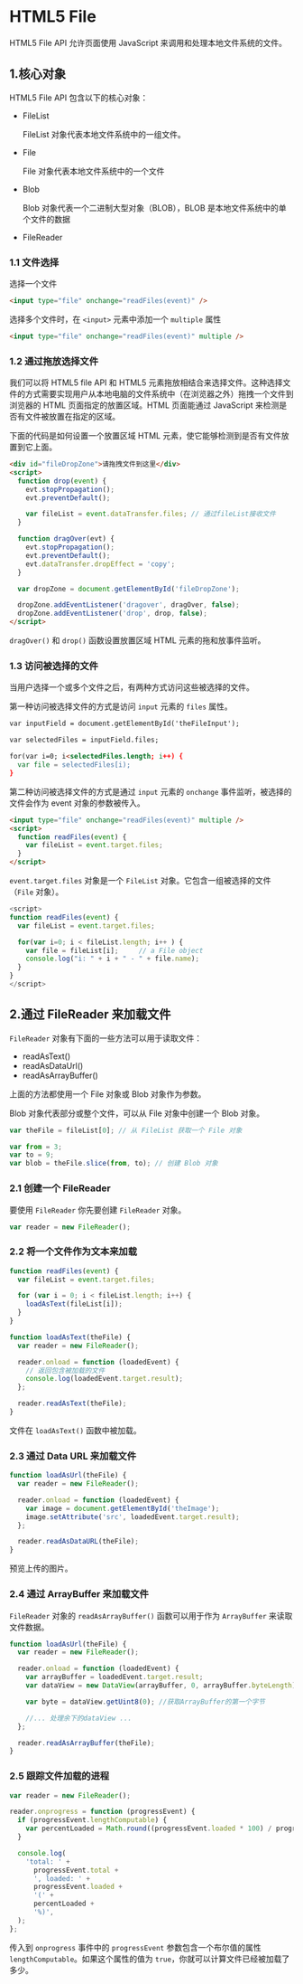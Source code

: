# HTML5 File

HTML5 File API 允许页面使用 JavaScript 来调用和处理本地文件系统的文件。

## 1.核心对象

HTML5 File API 包含以下的核心对象：

- FileList

  FileList 对象代表本地文件系统中的一组文件。

- File

  File 对象代表本地文件系统中的一个文件

- Blob

  Blob 对象代表一个二进制大型对象（BLOB），BLOB 是本地文件系统中的单个文件的数据

- FileReader

### 1.1 文件选择

选择一个文件

```html
<input type="file" onchange="readFiles(event)" />
```

选择多个文件时，在 `<input>` 元素中添加一个 `multiple` 属性

```html
<input type="file" onchange="readFiles(event)" multiple />
```

### 1.2 通过拖放选择文件

我们可以将 HTML5 file API 和 HTML5 元素拖放相结合来选择文件。这种选择文件的方式需要实现用户从本地电脑的文件系统中（在浏览器之外）拖拽一个文件到浏览器的 HTML 页面指定的放置区域。HTML 页面能通过 JavaScript 来检测是否有文件被放置在指定的区域。

下面的代码是如何设置一个放置区域 HTML 元素，使它能够检测到是否有文件放置到它上面。

```html
<div id="fileDropZone">请拖拽文件到这里</div>
<script>
  function drop(event) {
    evt.stopPropagation();
    evt.preventDefault();

    var fileList = event.dataTransfer.files; // 通过fileList接收文件
  }

  function dragOver(evt) {
    evt.stopPropagation();
    evt.preventDefault();
    evt.dataTransfer.dropEffect = 'copy';
  }

  var dropZone = document.getElementById('fileDropZone');

  dropZone.addEventListener('dragover', dragOver, false);
  dropZone.addEventListener('drop', drop, false);
</script>
```

`dragOver()` 和 `drop()` 函数设置放置区域 HTML 元素的拖和放事件监听。

### 1.3 访问被选择的文件

当用户选择一个或多个文件之后，有两种方式访问这些被选择的文件。

第一种访问被选择文件的方式是访问 `input` 元素的 `files` 属性。

```html
var inputField = document.getElementById('theFileInput');

var selectedFiles = inputField.files;

for(var i=0; i<selectedFiles.length; i++) {
  var file = selectedFiles[i);
}
```

第二种访问被选择文件的方式是通过 `input` 元素的 `onchange` 事件监听，被选择的文件会作为 event 对象的参数被传入。

```html
<input type="file" onchange="readFiles(event)" multiple />
<script>
  function readFiles(event) {
    var fileList = event.target.files;
  }
</script>
```

`event.target.files` 对象是一个 `FileList` 对象。它包含一组被选择的文件（`File` 对象）。

```js
<script>
function readFiles(event) {
  var fileList = event.target.files;

  for(var i=0; i < fileList.length; i++ ) {
    var file = fileList[i];     // a File object
    console.log("i: " + i + " - " + file.name);
  }
}
</script>
```

## 2.通过 FileReader 来加载文件

`FileReader` 对象有下面的一些方法可以用于读取文件：

- readAsText()
- readAsDataUrl()
- readAsArrayBuffer()

上面的方法都使用一个 File 对象或 Blob 对象作为参数。

Blob 对象代表部分或整个文件，可以从 File 对象中创建一个 Blob 对象。

```js
var theFile = fileList[0]; // 从 FileList 获取一个 File 对象

var from = 3;
var to = 9;
var blob = theFile.slice(from, to); // 创建 Blob 对象
```

### 2.1 创建一个 FileReader

要使用 `FileReader` 你先要创建 `FileReader` 对象。

```js
var reader = new FileReader();
```

### 2.2 将一个文件作为文本来加载

```js
function readFiles(event) {
  var fileList = event.target.files;

  for (var i = 0; i < fileList.length; i++) {
    loadAsText(fileList[i]);
  }
}

function loadAsText(theFile) {
  var reader = new FileReader();

  reader.onload = function (loadedEvent) {
    // 返回包含被加载的文件
    console.log(loadedEvent.target.result);
  };

  reader.readAsText(theFile);
}
```

文件在 `loadAsText()` 函数中被加载。

### 2.3 通过 Data URL 来加载文件

```js
function loadAsUrl(theFile) {
  var reader = new FileReader();

  reader.onload = function (loadedEvent) {
    var image = document.getElementById('theImage');
    image.setAttribute('src', loadedEvent.target.result);
  };

  reader.readAsDataURL(theFile);
}
```

预览上传的图片。

### 2.4 通过 ArrayBuffer 来加载文件

`FileReader` 对象的 `readAsArrayBuffer()` 函数可以用于作为 `ArrayBuffer` 来读取文件数据。

```js
function loadAsUrl(theFile) {
  var reader = new FileReader();

  reader.onload = function (loadedEvent) {
    var arrayBuffer = loadedEvent.target.result;
    var dataView = new DataView(arrayBuffer, 0, arrayBuffer.byteLength);

    var byte = dataView.getUint8(0); //获取ArrayBuffer的第一个字节

    //... 处理余下的dataView ...
  };

  reader.readAsArrayBuffer(theFile);
}
```

### 2.5 跟踪文件加载的进程

```js
var reader = new FileReader();

reader.onprogress = function (progressEvent) {
  if (progressEvent.lengthComputable) {
    var percentLoaded = Math.round((progressEvent.loaded * 100) / progressEvent.total);
  }

  console.log(
    'total: ' +
      progressEvent.total +
      ', loaded: ' +
      progressEvent.loaded +
      '(' +
      percentLoaded +
      '%)',
  );
};
```

传入到 `onprogress` 事件中的 `progressEvent` 参数包含一个布尔值的属性 `lengthComputable`。如果这个属性的值为 `true`，你就可以计算文件已经被加载了多少。
